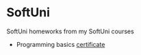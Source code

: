 # SoftUni

SoftUni homeworks from my SoftUni courses
- Programming basics [certificate](https://softuni.bg/certificates/details/128160/b1dc9a24)
